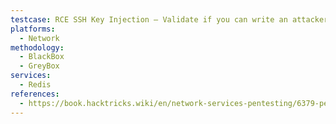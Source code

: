 ```yaml
---
testcase: RCE SSH Key Injection – Validate if you can write an attacker-controlled SSH public key into /home/redis/.ssh/authorized_keys (or another user’s home) and gain shell access
platforms: 
  - Network
methodology: 
  - BlackBox
  - GreyBox
services:
  - Redis
references:
  - https://book.hacktricks.wiki/en/network-services-pentesting/6379-pentesting-redis.html
---
```

